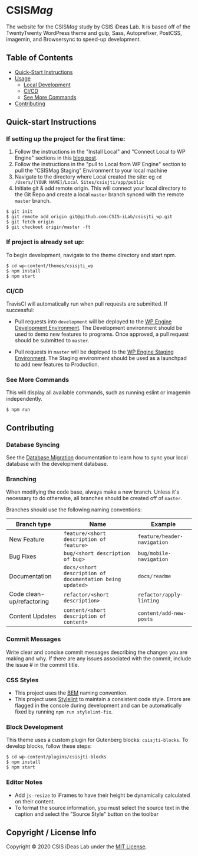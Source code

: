 # CSIS*Mag*

The website for the CSIS*Mag* study by CSIS iDeas Lab. It is based off of the TwentyTwenty WordPress theme and gulp, Sass, Autoprefixer, PostCSS, imagemin, and Browsersync to speed-up development.

## Table of Contents

- [Quick-Start Instructions](#quick-start-instructions)
- [Usage](#usage)
  - [Local Development](#local-development)
  - [CI/CD](#build-for-production)
  - [See More Commands](#see-more-commands)
- [Contributing](#contributing)

## Quick-start Instructions

### If setting up the project for the first time:

1. Follow the instructions in the "Install Local" and "Connect Local to WP Engine" sections in this [blog post](https://wpengine.com/support/local/).
2. Follow the instructions in the "pull to Local from WP Engine" section to pull the "CSISMag Staging" Environment to your local machine
3. Navigate to the directory where Local created the site: eg `cd /Users/[YOUR NAME]/Local Sites/csisjti/app/public`
4. Initiate git & add remote origin. This will connect your local directory to the Git Repo and create a local `master` branch synced with the remote `master` branch.

```shell
$ git init
$ git remote add origin git@github.com:CSIS-iLab/csisjti_wp.git
$ git fetch origin
$ git checkout origin/master -ft
```

### If project is already set up:

To begin development, navigate to the theme directory and start npm.

```shell
$ cd wp-content/themes/csisjti_wp
$ npm install
$ npm start
```

### CI/CD

TravisCI will automatically run when pull requests are submitted. If successful:

- Pull requests into `development` will be deployed to the [WP Engine Development Environment](https://csisjtidev.wpengine.com/). The Development environment should be used to demo new features to programs. Once approved, a pull request should be submitted to `master`.

- Pull requests in `master` will be deployed to the [WP Engine Staging Environment](http://csisjtistaging.wpengine.com/). The Staging environment should be used as a launchpad to add new features to Production.

### See More Commands

This will display all available commands, such as running eslint or imagemin independently.

```shell
$ npm run
```

## Contributing

### Database Syncing

See the [Database Migration](MIGRATE_DB.md) documentation to learn how to sync your local database with the development database.

### Branching

When modifying the code base, always make a new branch. Unless it's necessary to do otherwise, all branches should be created off of `master`.

Branches should use the following naming conventions:

| Branch type               | Name                                                      | Example                     |
| ------------------------- | --------------------------------------------------------- | --------------------------- |
| New Feature               | `feature/<short description of feature>`                  | `feature/header-navigation` |
| Bug Fixes                 | `bug/<short description of bug>`                          | `bug/mobile-navigation`     |
| Documentation             | `docs/<short description of documentation being updated>` | `docs/readme`               |
| Code clean-up/refactoring | `refactor/<short description>`                            | `refactor/apply-linting`    |
| Content Updates           | `content/<short description of content>`                  | `content/add-new-posts`     |

### Commit Messages

Write clear and concise commit messages describing the changes you are making and why. If there are any issues associated with the commit, include the issue # in the commit title.

### CSS Styles

- This project uses the [BEM](http://getbem.com/introduction/) naming convention.
- This project uses [Stylelint](https://stylelint.io) to maintain a consistent code style. Errors are flagged in the console during development and can be automatically fixed by running `npm run stylelint-fix`.

### Block Development

This theme uses a custom plugin for Gutenberg blocks: `csisjti-blocks`. To develop blocks, follow these steps:

```shell
$ cd wp-content/plugins/csisjti-blocks
$ npm install
$ npm start
```

### Editor Notes

- Add `js-resize` to iFrames to have their height be dynamically calculated on their content.
- To format the source information, you must select the source text in the caption and select the "Source Style" button on the toolbar

## Copyright / License Info

Copyright © 2020 CSIS iDeas Lab under the [MIT License](https://github.com/CSIS-iLab/csisjti_wp/blob/master/LICENSE).
